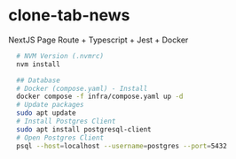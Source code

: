 # clone-tab-news

NextJS Page Route + Typescript + Jest + Docker

```bash
  # NVM Version (.nvmrc)
  nvm install

  ## Database
  # Docker (compose.yaml) - Install
  docker compose -f infra/compose.yaml up -d
  # Update packages
  sudo apt update
  # Install Postgres Client
  sudo apt install postgresql-client
  # Open Postgres Client
  psql --host=localhost --username=postgres --port=5432
```
